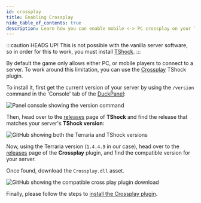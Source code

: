 ```yaml
---
id: crossplay
title: Enabling Crossplay
hide_table_of_contents: true
description: Learn how you can enable mobile <-> PC crossplay on your TShock server!
---
```


:::caution HEADS UP!
This is not possible with the vanilla server software, so in order for this to work, you must
install [TShock](./overview.md).
:::

By default the game only allows either PC, or mobile players to connect to a server. To work around this limitation, you
can use the [Crossplay](https://github.com/Moneylover3246/Crossplay) TShock plugin.

To install it, first get the current version of your server by using the `/version` command in the 'Console' tab of
the [DuckPanel](https://mc.bloom.host):

![Panel console showing the version command](/games/terraria/tshock/crossplay/console.png)

Then, head over to the [releases](https://github.com/Pryaxis/TShock/releases) page of **TShock** and find the
release that matches your server's **TShock version**:

![GitHub showing both the Terraria and TShock versions](/games/terraria/tshock/crossplay/tshock-github.png)

Now, using the Terraria version (`1.4.4.9` in our case), head over to the [releases](https://github.com/Moneylover3246/Crossplay/releases)
page of the **Crossplay** plugin, and find the compatible version for your server.

Once found, download the `Crossplay.dll` asset.

![GitHub showing the compatible cross play plugin download](/games/terraria/tshock/crossplay/crossplay-github.png)

Finally, please follow the steps to [install the Crossplay plugin](/games/terraria/tshock/plugins).
